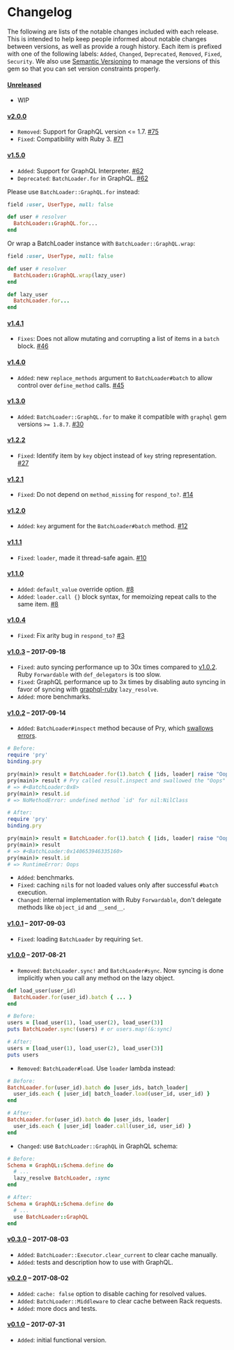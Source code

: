 # Changelog

The following are lists of the notable changes included with each release.
This is intended to help keep people informed about notable changes between
versions, as well as provide a rough history. Each item is prefixed with
one of the following labels: `Added`, `Changed`, `Deprecated`,
`Removed`, `Fixed`, `Security`. We also use [Semantic Versioning](http://semver.org)
to manage the versions of this gem so
that you can set version constraints properly.

#### [Unreleased](https://github.com/exAspArk/batch-loader/compare/v2.0.0...HEAD)

* WIP

#### [v2.0.0](https://github.com/exAspArk/batch-loader/compare/v1.5.0...v2.0.0)

* `Removed`: Support for GraphQL version <= 1.7. [#75](https://github.com/exAspArk/batch-loader/pull/75)
* `Fixed`: Compatibility with Ruby 3. [#71](https://github.com/exAspArk/batch-loader/pull/71)

#### [v1.5.0](https://github.com/exAspArk/batch-loader/compare/v1.4.1...v1.5.0)

* `Added`: Support for GraphQL Interpreter. [#62](https://github.com/exAspArk/batch-loader/pull/62)
* `Deprecated`: `BatchLoader.for` in GraphQL. [#62](https://github.com/exAspArk/batch-loader/pull/62)

Please use `BatchLoader::GraphQL.for` instead:

```rb
field :user, UserType, null: false

def user # resolver
  BatchLoader::GraphQL.for...
end
```

Or wrap a BatchLoader instance with `BatchLoader::GraphQL.wrap`:

```rb
field :user, UserType, null: false

def user # resolver
  BatchLoader::GraphQL.wrap(lazy_user)
end

def lazy_user
  BatchLoader.for...
end
```

#### [v1.4.1](https://github.com/exAspArk/batch-loader/compare/v1.4.0...v1.4.1)

* `Fixes`: Does not allow mutating and corrupting a list of items in a `batch` block. [#46](https://github.com/exAspArk/batch-loader/pull/46)

#### [v1.4.0](https://github.com/exAspArk/batch-loader/compare/v1.3.0...v1.4.0)

* `Added`: new `replace_methods` argument to `BatchLoader#batch` to allow control over `define_method` calls. [#45](https://github.com/exAspArk/batch-loader/pull/45)

#### [v1.3.0](https://github.com/exAspArk/batch-loader/compare/v1.2.2...v1.3.0)

* `Added`: `BatchLoader::GraphQL.for` to make it compatible with `graphql` gem versions `>= 1.8.7`. [#30](https://github.com/exAspArk/batch-loader/issues/30)

#### [v1.2.2](https://github.com/exAspArk/batch-loader/compare/v1.2.1...v1.2.2)

* `Fixed`: Identify item by `key` object instead of `key` string representation. [#27](https://github.com/exAspArk/batch-loader/pull/27)

#### [v1.2.1](https://github.com/exAspArk/batch-loader/compare/v1.2.0...v1.2.1)

* `Fixed`: Do not depend on `method_missing` for `respond_to?`. [#14](https://github.com/exAspArk/batch-loader/pull/14)

#### [v1.2.0](https://github.com/exAspArk/batch-loader/compare/v1.1.1...v1.2.0)

* `Added`: `key` argument for the `BatchLoader#batch` method. [#12](https://github.com/exAspArk/batch-loader/pull/12)

#### [v1.1.1](https://github.com/exAspArk/batch-loader/compare/v1.1.0...v1.1.1)

* `Fixed`: `loader`, made it thread-safe again. [#10](https://github.com/exAspArk/batch-loader/pull/10)

#### [v1.1.0](https://github.com/exAspArk/batch-loader/compare/v1.0.4...v1.1.0)

* `Added`: `default_value` override option. [#8](https://github.com/exAspArk/batch-loader/pull/8)
* `Added`: `loader.call {}` block syntax, for memoizing repeat calls to the same item. [#8](https://github.com/exAspArk/batch-loader/pull/8)

#### [v1.0.4](https://github.com/exAspArk/batch-loader/compare/v1.0.3...v1.0.4)

* `Fixed`: Fix arity bug in `respond_to?` [#3](https://github.com/exAspArk/batch-loader/pull/3)

#### [v1.0.3](https://github.com/exAspArk/batch-loader/compare/v1.0.2...v1.0.3) – 2017-09-18

* `Fixed`: auto syncing performance up to 30x times compared to [v1.0.2](https://github.com/exAspArk/batch-loader/blob/master/CHANGELOG.md#v102--2017-09-14). Ruby `Forwardable` with `def_delegators` is too slow.
* `Fixed`: GraphQL performance up to 3x times by disabling auto syncing in favor of syncing with [graphql-ruby](https://github.com/rmosolgo/graphql-ruby) `lazy_resolve`.
* `Added`: more benchmarks.

#### [v1.0.2](https://github.com/exAspArk/batch-loader/compare/v1.0.1...v1.0.2) – 2017-09-14

* `Added`: `BatchLoader#inspect` method because of Pry, which [swallows errors](https://github.com/pry/pry/issues/1642).

```ruby
# Before:
require 'pry'
binding.pry

pry(main)> result = BatchLoader.for(1).batch { |ids, loader| raise "Oops" };
pry(main)> result # Pry called result.inspect and swallowed the "Oops" error
# => #<BatchLoader:0x8>
pry(main)> result.id
# => NoMethodError: undefined method `id' for nil:NilClass
```

```ruby
# After:
require 'pry'
binding.pry

pry(main)> result = BatchLoader.for(1).batch { |ids, loader| raise "Oops" };
pry(main)> result
# => #<BatchLoader:0x140653946335160>
pry(main)> result.id
# => RuntimeError: Oops
```

* `Added`: benchmarks.
* `Fixed`: caching `nil`s for not loaded values only after successful `#batch` execution.
* `Changed`: internal implementation with Ruby `Forwardable`, don't delegate methods like `object_id` and `__send__`.

#### [v1.0.1](https://github.com/exAspArk/batch-loader/compare/v1.0.0...v1.0.1) – 2017-09-03

* `Fixed`: loading `BatchLoader` by requiring `Set`.

#### [v1.0.0](https://github.com/exAspArk/batch-loader/compare/v0.3.0...v1.0.0) – 2017-08-21

* `Removed`: `BatchLoader.sync!` and `BatchLoader#sync`. Now syncing is done implicitly when you call any method on the lazy object.

```ruby
def load_user(user_id)
  BatchLoader.for(user_id).batch { ... }
end

# Before:
users = [load_user(1), load_user(2), load_user(3)]
puts BatchLoader.sync!(users) # or users.map!(&:sync)
```

```ruby
# After:
users = [load_user(1), load_user(2), load_user(3)]
puts users
```

* `Removed`: `BatchLoader#load`. Use `loader` lambda instead:

```ruby
# Before:
BatchLoader.for(user_id).batch do |user_ids, batch_loader|
  user_ids.each { |user_id| batch_loader.load(user_id, user_id) }
end
```

```ruby
# After:
BatchLoader.for(user_id).batch do |user_ids, loader|
  user_ids.each { |user_id| loader.call(user_id, user_id) }
end
```

* `Changed`: use `BatchLoader::GraphQL` in GraphQL schema:

```ruby
# Before:
Schema = GraphQL::Schema.define do
  # ...
  lazy_resolve BatchLoader, :sync
end
```

```ruby
# After:
Schema = GraphQL::Schema.define do
  # ...
  use BatchLoader::GraphQL
end
```

#### [v0.3.0](https://github.com/exAspArk/batch-loader/compare/v0.2.0...v0.3.0) – 2017-08-03

* `Added`: `BatchLoader::Executor.clear_current` to clear cache manually.
* `Added`: tests and description how to use with GraphQL.

#### [v0.2.0](https://github.com/exAspArk/batch-loader/compare/v0.1.0...v0.2.0) – 2017-08-02

* `Added`: `cache: false` option to disable caching for resolved values.
* `Added`: `BatchLoader::Middleware` to clear cache between Rack requests.
* `Added`: more docs and tests.

#### [v0.1.0](https://github.com/exAspArk/batch-loader/compare/ed32edb...v0.1.0) – 2017-07-31

* `Added`: initial functional version.
